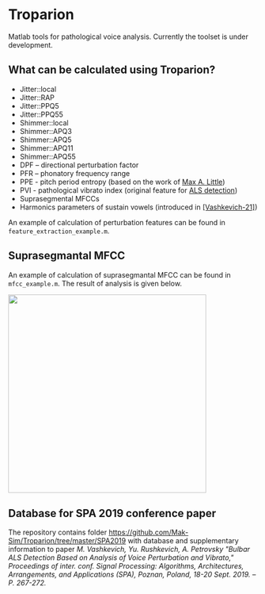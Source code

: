 # Troparion
Matlab tools for pathological voice analysis. Currently the toolset is under development. 

## What can be calculated using **Troparion**?
* Jitter::local
* Jitter::RAP
* Jitter::PPQ5
* Jitter::PPQ55
* Shimmer::local
* Shimmer::APQ3
* Shimmer::APQ5
* Shimmer::APQ11
* Shimmer::APQ55
* DPF – directional perturbation factor
* PFR – phonatory frequency range
* PPE - pitch period entropy (based on the work of [Max A. Little](<https://ieeexplore.ieee.org/document/4636708>))
* PVI - pathological vibrato index (original feature for [ALS detection](<https://www.bsuir.by/m/12_100229_1_139167.pdf>))
* Suprasegmental MFCCs
* Harmonics parameters of sustain vowels (introduced in [[Vashkevich-21]](https://www.sciencedirect.com/science/article/abs/pii/S1746809420304614))

An example of calculation of perturbation features can be found in ```feature_extraction_example.m```.

## Suprasegmantal MFCC
An example of calculation of suprasegmantal MFCC can be found in ```mfcc_example.m```.
The result of analysis is given below.

<img src="MFCC/supraMFCC.png" width="400">

## Database for SPA 2019 conference paper
The repository contains folder https://github.com/Mak-Sim/Troparion/tree/master/SPA2019 with database and supplementary information to paper _M. Vashkevich, Yu. Rushkevich, A. Petrovsky "Bulbar ALS Detection Based on Analysis of Voice Perturbation and Vibrato," Proceedings of inter. conf. Signal Processing: Algorithms, Architectures, Arrangements, and Applications (SPA), Poznan, Poland, 18-20 Sept. 2019. – P. 267-272._
